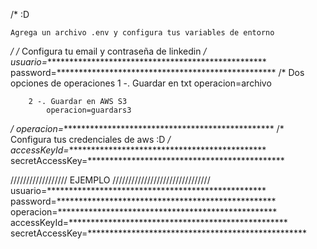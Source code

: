 /*
    :D
    
    Agrega un archivo .env y configura tus variables de entorno
    
*/
/*
        Configura tu email y contraseña de linkedin
*/
usuario=***************************************************
password=**************************************************
/*
    Dos opciones de operaciones 
        1 -. Guardar en txt
            operacion=archivo
        
        2 -. Guardar en AWS S3
            operacion=guardars3
*/
operacion=*************************************************
/*
        Configura tus credenciales de aws  :D
*/
accessKeyId=**********************************************
secretAccessKey=*********************************************

////////////////// EJEMPLO ///////////////////////////////
usuario=**************************************************
password=**************************************************
operacion=**************************************************
accessKeyId=**************************************************
secretAccessKey=**************************************************